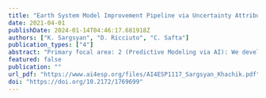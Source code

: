 ```yaml
---
title: "Earth System Model Improvement Pipeline via Uncertainty Attribution and Active Learning"
date: 2021-04-01
publishDate: 2024-01-14T04:46:17.681918Z
authors: ["K. Sargsyan", "D. Ricciuto", "C. Safta"]
publication_types: ["4"]
abstract: "Primary focal area: 2 (Predictive Modeling via AI): We develop methods to formally quantify uncertainties in Earth System models for the land-atmosphere coupled system. Science Challenge: Earth system models still have significant biases in historical predictions of the intensity and frequency of water cycling extremes (e.g., droughts and flood events), leading to low confidence in future projections. Uncertainties arise from incomplete understanding of land and atmospheric processes, and insufficient observational constraints on model parameters. Many observations, including those from key DOE investments such as ARM and AmeriFlux, are used to evaluate model performance but have not been used to formally quantify model uncertainty because of the expense of running ESM simulations. An efficient pipeline engaging cutting-edge machine learning (ML) and uncertainty quantification (UQ) methods is needed to improve the predictive understanding of water cycle extremes in the Earth system."
featured: false
publication: ""
url_pdf: "https://www.ai4esp.org/files/AI4ESP1117_Sargsyan_Khachik.pdf"
doi: "https://doi.org/10.2172/1769699"
---
```


